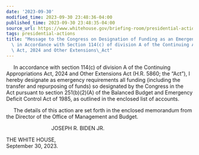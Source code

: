 ```yaml
---
date: '2023-09-30'
modified_time: 2023-09-30 23:48:36-04:00
published_time: 2023-09-30 23:48:35-04:00
source_url: https://www.whitehouse.gov/briefing-room/presidential-actions/2023/09/30/message-to-the-congress-on-designation-of-funding-as-an-emergency-requirement-in-accordance-with-section-114c-of-division-a-of-the-continuing-appropriations-act-2024-and-other-extensions-act/
tags: presidential-actions
title: "Message to the Congress on Designation of Funding as an Emergency Requirement\
  \ in Accordance with Section 114(c) of division A of the Continuing Appropriations\
  \ Act, 2024 and Other Extensions\_Act"
---
```

 
     In accordance with section 114(c) of division A of the Continuing
Appropriations Act, 2024 and Other Extensions Act (H.R. 5860; the
“Act”), I hereby designate as emergency requirements all funding
(including the transfer and repurposing of funds) so designated by the
Congress in the Act pursuant to section 251(b)(2)(A) of the Balanced
Budget and Emergency Deficit Control Act of 1985, as outlined in the
enclosed list of accounts.

     The details of this action are set forth in the enclosed memorandum
from the Director of the Office of Management and Budget.

                               JOSEPH R. BIDEN JR.

THE WHITE HOUSE,  
September 30, 2023.
